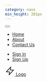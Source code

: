 ```yaml
---
category: navs
min_height: 281px
---
```


<nav class="bg-gray-900">
  <div class="container mx-auto px-8 py-5">
    <div class="relative flex items-center justify-end">
      <button
        onclick="this.nextElementSibling.classList.toggle('hidden')"
        class="px-3 py-2 border rounded text-gray-500 border-gray-500 inline-block md:hidden"
      >
        <svg
          class="fill-current text-gray-400 h-3 w-3"
          viewBox="0 0 20 20"
          xmlns="http://www.w3.org/2000/svg"
        >
          <title>Menu</title>
          <path
            stroke-width="1"
            stroke="currentColor"
            d="M0 3h20v2H0V3zm0 6h20v2H0V9zm0 6h20v2H0v-2z"
          />
        </svg>
      </button>
      <div
        class="w-full max-w-xs hidden justify-between absolute right-0 top-0 mt-12 font-medium tracking-wide text-sm text-gray-800 bg-white p-5 shadow rounded z-10 md:text-gray-400 md:max-w-full md:flex md:mt-0 md:relative md:flex-row md:items-center md:bg-transparent md:p-0 md:shadow-none md:rounded-none"
      >
        <ul class="flex flex-col md:flex-row">
          <li class="mr-10 mb-3 md:mb-0">
            <a href="#" class="hover:text-{primary}-500">Home</a>
          </li>
          <li class="mr-10 mb-3 md:mb-0">
            <a href="#" class="hover:text-{primary}-500">About</a>
          </li>
          <li class="mr-10 mb-3 md:mb-0">
            <a href="#" class="hover:text-{primary}-500">Contact Us</a>
          </li>
        </ul>
        <ul class="flex md:items-center flex-col md:flex-row">
          <li class="mr-10 mb-3 md:mb-0">
            <a href="#" class="hover:text-{primary}-500">Sign In</a>
          </li>
          <li>
            <a href="#" class="text-white bg-{primary}-500 hover:bg-{primary}-600 px-6 py-2 rounded inline-block font-semibold">
              Sign Up
            </a>
          </li>
        </ul>
      </div>
      <div class="absolute left-0 flex items-center justify-center md:inset-x-0">
        <a href="#" class="flex items-center md:z-10">
          <svg
            class="text-{primary}-500 mr-2"
            xmlns="http://www.w3.org/2000/svg"
            width="32"
            height="32"
            viewBox="0 0 32 32"
          >
            <g
              stroke-linecap="round"
              stroke-linejoin="round"
              stroke-width="2"
              fill="currentColor"
              stroke="currentColor"
            >
              <polygon
                points="19 3 4 19 15 19 13 29 28 13 17 13 19 3"
                fill="none"
                stroke="currentColor"
                stroke-miterlimit="10"
              />
            </g>
          </svg>
          <span class="text-white font-bold">Logo</span>
        </a>
      </div>
    </div>
  </div>
</nav>

